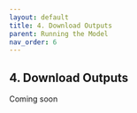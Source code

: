 ```yaml
---
layout: default
title: 4. Download Outputs
parent: Running the Model
nav_order: 6
---
```


## 4. Download Outputs

Coming soon